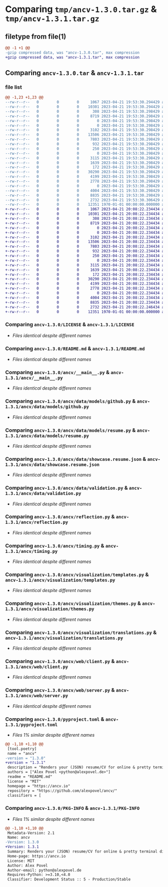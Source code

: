 # Comparing `tmp/ancv-1.3.0.tar.gz` & `tmp/ancv-1.3.1.tar.gz`

## filetype from file(1)

```diff
@@ -1 +1 @@
-gzip compressed data, was "ancv-1.3.0.tar", max compression
+gzip compressed data, was "ancv-1.3.1.tar", max compression
```

## Comparing `ancv-1.3.0.tar` & `ancv-1.3.1.tar`

### file list

```diff
@@ -1,23 +1,23 @@
--rw-r--r--   0        0        0     1067 2023-04-21 19:53:30.294429 ancv-1.3.0/LICENSE
--rw-r--r--   0        0        0    10301 2023-04-21 19:53:30.294429 ancv-1.3.0/README.md
--rw-r--r--   0        0        0      308 2023-04-21 19:53:30.298429 ancv-1.3.0/ancv/__init__.py
--rw-r--r--   0        0        0     8719 2023-04-21 19:53:30.298429 ancv-1.3.0/ancv/__main__.py
--rw-r--r--   0        0        0        0 2023-04-21 19:53:30.298429 ancv-1.3.0/ancv/data/__init__.py
--rw-r--r--   0        0        0        0 2023-04-21 19:53:30.298429 ancv-1.3.0/ancv/data/models/__init__.py
--rw-r--r--   0        0        0     3102 2023-04-21 19:53:30.298429 ancv-1.3.0/ancv/data/models/github.py
--rw-r--r--   0        0        0    13506 2023-04-21 19:53:30.298429 ancv-1.3.0/ancv/data/models/resume.py
--rw-r--r--   0        0        0     7803 2023-04-21 19:53:30.298429 ancv-1.3.0/ancv/data/showcase.resume.json
--rw-r--r--   0        0        0      932 2023-04-21 19:53:30.298429 ancv-1.3.0/ancv/data/validation.py
--rw-r--r--   0        0        0      250 2023-04-21 19:53:30.298429 ancv-1.3.0/ancv/exceptions.py
--rw-r--r--   0        0        0        0 2023-04-21 19:53:30.298429 ancv-1.3.0/ancv/py.typed
--rw-r--r--   0        0        0     3115 2023-04-21 19:53:30.298429 ancv-1.3.0/ancv/reflection.py
--rw-r--r--   0        0        0     1639 2023-04-21 19:53:30.298429 ancv-1.3.0/ancv/timing.py
--rw-r--r--   0        0        0      172 2023-04-21 19:53:30.298429 ancv-1.3.0/ancv/visualization/__init__.py
--rw-r--r--   0        0        0    30290 2023-04-21 19:53:30.298429 ancv-1.3.0/ancv/visualization/templates.py
--rw-r--r--   0        0        0     4199 2023-04-21 19:53:30.298429 ancv-1.3.0/ancv/visualization/themes.py
--rw-r--r--   0        0        0     2778 2023-04-21 19:53:30.298429 ancv-1.3.0/ancv/visualization/translations.py
--rw-r--r--   0        0        0        0 2023-04-21 19:53:30.298429 ancv-1.3.0/ancv/web/__init__.py
--rw-r--r--   0        0        0     4004 2023-04-21 19:53:30.298429 ancv-1.3.0/ancv/web/client.py
--rw-r--r--   0        0        0     8835 2023-04-21 19:53:30.298429 ancv-1.3.0/ancv/web/server.py
--rw-r--r--   0        0        0     2732 2023-04-21 19:53:30.306429 ancv-1.3.0/pyproject.toml
--rw-r--r--   0        0        0    12351 1970-01-01 00:00:00.000000 ancv-1.3.0/PKG-INFO
+-rw-r--r--   0        0        0     1067 2023-04-21 20:08:22.234434 ancv-1.3.1/LICENSE
+-rw-r--r--   0        0        0    10301 2023-04-21 20:08:22.234434 ancv-1.3.1/README.md
+-rw-r--r--   0        0        0      308 2023-04-21 20:08:22.234434 ancv-1.3.1/ancv/__init__.py
+-rw-r--r--   0        0        0     8719 2023-04-21 20:08:22.234434 ancv-1.3.1/ancv/__main__.py
+-rw-r--r--   0        0        0        0 2023-04-21 20:08:22.234434 ancv-1.3.1/ancv/data/__init__.py
+-rw-r--r--   0        0        0        0 2023-04-21 20:08:22.234434 ancv-1.3.1/ancv/data/models/__init__.py
+-rw-r--r--   0        0        0     3102 2023-04-21 20:08:22.234434 ancv-1.3.1/ancv/data/models/github.py
+-rw-r--r--   0        0        0    13506 2023-04-21 20:08:22.234434 ancv-1.3.1/ancv/data/models/resume.py
+-rw-r--r--   0        0        0     7803 2023-04-21 20:08:22.234434 ancv-1.3.1/ancv/data/showcase.resume.json
+-rw-r--r--   0        0        0      932 2023-04-21 20:08:22.234434 ancv-1.3.1/ancv/data/validation.py
+-rw-r--r--   0        0        0      250 2023-04-21 20:08:22.234434 ancv-1.3.1/ancv/exceptions.py
+-rw-r--r--   0        0        0        0 2023-04-21 20:08:22.234434 ancv-1.3.1/ancv/py.typed
+-rw-r--r--   0        0        0     3115 2023-04-21 20:08:22.234434 ancv-1.3.1/ancv/reflection.py
+-rw-r--r--   0        0        0     1639 2023-04-21 20:08:22.234434 ancv-1.3.1/ancv/timing.py
+-rw-r--r--   0        0        0      172 2023-04-21 20:08:22.234434 ancv-1.3.1/ancv/visualization/__init__.py
+-rw-r--r--   0        0        0    30290 2023-04-21 20:08:22.234434 ancv-1.3.1/ancv/visualization/templates.py
+-rw-r--r--   0        0        0     4199 2023-04-21 20:08:22.234434 ancv-1.3.1/ancv/visualization/themes.py
+-rw-r--r--   0        0        0     2778 2023-04-21 20:08:22.234434 ancv-1.3.1/ancv/visualization/translations.py
+-rw-r--r--   0        0        0        0 2023-04-21 20:08:22.234434 ancv-1.3.1/ancv/web/__init__.py
+-rw-r--r--   0        0        0     4004 2023-04-21 20:08:22.234434 ancv-1.3.1/ancv/web/client.py
+-rw-r--r--   0        0        0     8835 2023-04-21 20:08:22.234434 ancv-1.3.1/ancv/web/server.py
+-rw-r--r--   0        0        0     2732 2023-04-21 20:08:22.246434 ancv-1.3.1/pyproject.toml
+-rw-r--r--   0        0        0    12351 1970-01-01 00:00:00.000000 ancv-1.3.1/PKG-INFO
```

### Comparing `ancv-1.3.0/LICENSE` & `ancv-1.3.1/LICENSE`

 * *Files identical despite different names*

### Comparing `ancv-1.3.0/README.md` & `ancv-1.3.1/README.md`

 * *Files identical despite different names*

### Comparing `ancv-1.3.0/ancv/__main__.py` & `ancv-1.3.1/ancv/__main__.py`

 * *Files identical despite different names*

### Comparing `ancv-1.3.0/ancv/data/models/github.py` & `ancv-1.3.1/ancv/data/models/github.py`

 * *Files identical despite different names*

### Comparing `ancv-1.3.0/ancv/data/models/resume.py` & `ancv-1.3.1/ancv/data/models/resume.py`

 * *Files identical despite different names*

### Comparing `ancv-1.3.0/ancv/data/showcase.resume.json` & `ancv-1.3.1/ancv/data/showcase.resume.json`

 * *Files identical despite different names*

### Comparing `ancv-1.3.0/ancv/data/validation.py` & `ancv-1.3.1/ancv/data/validation.py`

 * *Files identical despite different names*

### Comparing `ancv-1.3.0/ancv/reflection.py` & `ancv-1.3.1/ancv/reflection.py`

 * *Files identical despite different names*

### Comparing `ancv-1.3.0/ancv/timing.py` & `ancv-1.3.1/ancv/timing.py`

 * *Files identical despite different names*

### Comparing `ancv-1.3.0/ancv/visualization/templates.py` & `ancv-1.3.1/ancv/visualization/templates.py`

 * *Files identical despite different names*

### Comparing `ancv-1.3.0/ancv/visualization/themes.py` & `ancv-1.3.1/ancv/visualization/themes.py`

 * *Files identical despite different names*

### Comparing `ancv-1.3.0/ancv/visualization/translations.py` & `ancv-1.3.1/ancv/visualization/translations.py`

 * *Files identical despite different names*

### Comparing `ancv-1.3.0/ancv/web/client.py` & `ancv-1.3.1/ancv/web/client.py`

 * *Files identical despite different names*

### Comparing `ancv-1.3.0/ancv/web/server.py` & `ancv-1.3.1/ancv/web/server.py`

 * *Files identical despite different names*

### Comparing `ancv-1.3.0/pyproject.toml` & `ancv-1.3.1/pyproject.toml`

 * *Files 1% similar despite different names*

```diff
@@ -1,10 +1,10 @@
 [tool.poetry]
 name = "ancv"
-version = "1.3.0"
+version = "1.3.1"
 description = "Renders your (JSON) resume/CV for online & pretty terminal display"
 authors = ["Alex Povel <python@alexpovel.de>"]
 readme = "README.md"
 license = "MIT"
 homepage = "https://ancv.io"
 repository = "https://github.com/alexpovel/ancv/"
 classifiers = [
```

### Comparing `ancv-1.3.0/PKG-INFO` & `ancv-1.3.1/PKG-INFO`

 * *Files 1% similar despite different names*

```diff
@@ -1,10 +1,10 @@
 Metadata-Version: 2.1
 Name: ancv
-Version: 1.3.0
+Version: 1.3.1
 Summary: Renders your (JSON) resume/CV for online & pretty terminal display
 Home-page: https://ancv.io
 License: MIT
 Author: Alex Povel
 Author-email: python@alexpovel.de
 Requires-Python: >=3.10,<4.0
 Classifier: Development Status :: 5 - Production/Stable
```


